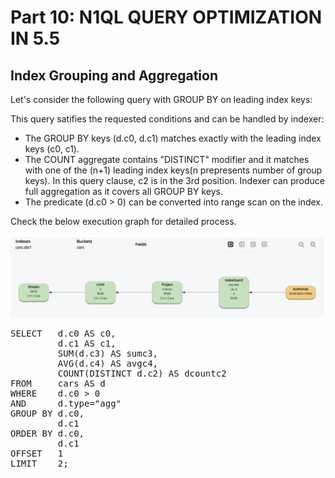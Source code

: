 # Part 10: N1QL QUERY OPTIMIZATION IN 5.5
  
## Index Grouping and Aggregation

Let's consider the following query with GROUP BY on leading index keys:

This query satifies the requested conditions and can be handled by indexer:

- The GROUP BY keys (d.c0, d.c1) matches exactly with the leading index keys (c0, c1).
- The COUNT aggregate contains "DISTINCT" modifier and it matches with one of the (n+1) leading index keys(n prepresents number of group keys). In this query clause, c2 is in the 3rd position. Indexer can produce full aggregation as it covers all GROUP BY keys.
- The predicate (d.c0 > 0) can be converted into range scan on the index.

Check the below execution graph for detailed process.

![lead key](./leadkey_gap.png)


<pre id="example">
SELECT   d.c0 AS c0,
         d.c1 AS c1,
         SUM(d.c3) AS sumc3,
         AVG(d.c4) AS avgc4,
         COUNT(DISTINCT d.c2) AS dcountc2
FROM     cars AS d
WHERE    d.c0 > 0
AND      d.type="agg"
GROUP BY d.c0,
         d.c1
ORDER BY d.c0,
         d.c1
OFFSET   1
LIMIT    2;
</pre>

